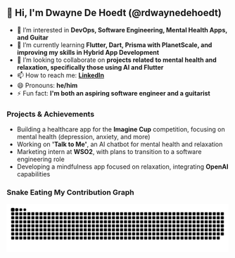 ## 👋 Hi, I'm Dwayne De Hoedt (@rdwaynedehoedt)

- 👀 I’m interested in **DevOps, Software Engineering, Mental Health Apps, and Guitar**
- 🌱 I’m currently learning **Flutter, Dart, Prisma with PlanetScale, and improving my skills in Hybrid App Development**
- 💞️ I’m looking to collaborate on **projects related to mental health and relaxation, specifically those using AI and Flutter**
- 📫 How to reach me: **[LinkedIn](https://www.linkedin.com/in/rdwaynedehoedt)**
- 😄 Pronouns: **he/him**
- ⚡ Fun fact: **I'm both an aspiring software engineer and a guitarist**

### Projects & Achievements
- Building a healthcare app for the **Imagine Cup** competition, focusing on mental health (depression, anxiety, and more)
- Working on **'Talk to Me'**, an AI chatbot for mental health and relaxation
- Marketing intern at **WSO2**, with plans to transition to a software engineering role
- Developing a mindfulness app focused on relaxation, integrating **OpenAI** capabilities

### Snake Eating My Contribution Graph
![GitHub Snake animation](https://github.com/Platane/snk/raw/output/github-contribution-grid-snake.svg)

<!---
rdwaynedehoedt/rdwaynedehoedt is a ✨ special ✨ repository because its `README.md` (this file) appears on your GitHub profile.
You can click the Preview link to take a look at your changes.
--->
